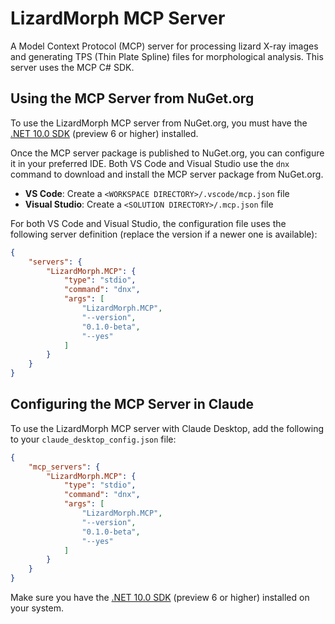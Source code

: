 
# LizardMorph MCP Server

A Model Context Protocol (MCP) server for processing lizard X-ray images and generating TPS (Thin Plate Spline) files for morphological analysis. This server uses the MCP C# SDK.

## Using the MCP Server from NuGet.org

To use the LizardMorph MCP server from NuGet.org, you must have the [.NET 10.0 SDK](https://dotnet.microsoft.com/download/dotnet/10.0) (preview 6 or higher) installed.

Once the MCP server package is published to NuGet.org, you can configure it in your preferred IDE. Both VS Code and Visual Studio use the `dnx` command to download and install the MCP server package from NuGet.org.

- **VS Code**: Create a `<WORKSPACE DIRECTORY>/.vscode/mcp.json` file
- **Visual Studio**: Create a `<SOLUTION DIRECTORY>/.mcp.json` file

For both VS Code and Visual Studio, the configuration file uses the following server definition (replace the version if a newer one is available):

```json
{
	"servers": {
		"LizardMorph.MCP": {
			"type": "stdio",
			"command": "dnx",
			"args": [
				"LizardMorph.MCP",
				"--version",
				"0.1.0-beta",
				"--yes"
			]
		}
	}
}
```

## Configuring the MCP Server in Claude

To use the LizardMorph MCP server with Claude Desktop, add the following to your `claude_desktop_config.json` file:

```json
{
	"mcp_servers": {
		"LizardMorph.MCP": {
			"type": "stdio",
			"command": "dnx",
			"args": [
				"LizardMorph.MCP",
				"--version",
				"0.1.0-beta",
				"--yes"
			]
		}
	}
}
```

Make sure you have the [.NET 10.0 SDK](https://dotnet.microsoft.com/download/dotnet/10.0) (preview 6 or higher) installed on your system.